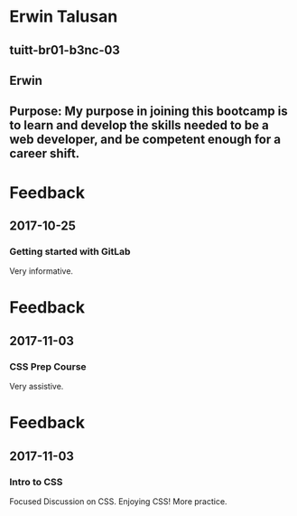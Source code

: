 # Erwin Talusan
## tuitt-br01-b3nc-03
## Erwin
## Purpose: My purpose in joining this bootcamp is to learn and develop the skills needed to be a web developer, and be competent enough for a career shift.


# Feedback
## 2017-10-25
### Getting started with GitLab
Very informative.

# Feedback
## 2017-11-03
### CSS Prep Course
Very assistive.

# Feedback
## 2017-11-03
### Intro to CSS
Focused Discussion on CSS. Enjoying CSS! More practice.



